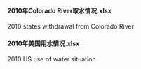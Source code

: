 #### 2010年Colorado River取水情况.xlsx

2010 states withdrawal from Colorado River



#### 2010年美国用水情况.xlsx

2010 US use of water situation